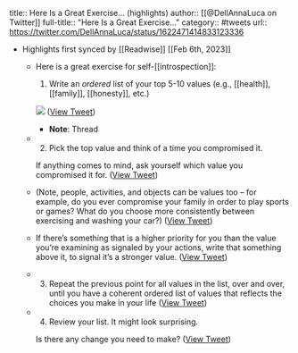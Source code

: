 title:: Here Is a Great Exercise... (highlights)
author:: [[@DellAnnaLuca on Twitter]]
full-title:: "Here Is a Great Exercise..."
category:: #tweets
url:: https://twitter.com/DellAnnaLuca/status/1622471414833123336

- Highlights first synced by [[Readwise]] [[Feb 6th, 2023]]
	- Here is a great exercise for self-[[introspection]]:
	  
	  1. Write an *ordered* list of your top 5-10 values (e.g., [[health]], [[family]], [[honesty]], etc.) 
	  
	  ![](https://pbs.twimg.com/media/FoQtJmJagAEBB2U.jpg) ([View Tweet](https://twitter.com/DellAnnaLuca/status/1622471414833123336))
		- **Note**: Thread
	- 2. Pick the top value and think of a time you compromised it.
	  
	  If anything comes to mind, ask yourself which value you compromised it for. ([View Tweet](https://twitter.com/DellAnnaLuca/status/1622471418956124161))
	- (Note, people, activities, and objects can be values too – for example, do you ever compromise your family in order to play sports or games? What do you choose more consistently between exercising and washing your car?) ([View Tweet](https://twitter.com/DellAnnaLuca/status/1622471421543985152))
	- If there’s something that is a higher priority for you than the value you’re examining as signaled by your actions, write that something above it, to signal it’s a stronger value. ([View Tweet](https://twitter.com/DellAnnaLuca/status/1622471424140247042))
	- 3. Repeat the previous point for all values in the list, over and over, until you have a coherent ordered list of values that reflects the choices you make in your life ([View Tweet](https://twitter.com/DellAnnaLuca/status/1622471426799448064))
	- 4. Review your list. It might look surprising.
	  
	  Is there any change you need to make? ([View Tweet](https://twitter.com/DellAnnaLuca/status/1622471429454442496))
